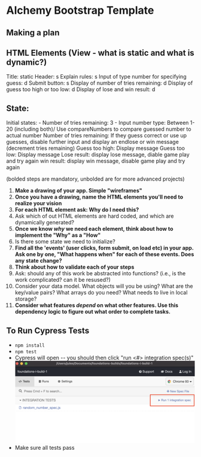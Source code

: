 # Alchemy Bootstrap Template

## Making a plan

## HTML Elements (View - what is static and what is dynamic?)
Title: static
Header: s
Explain rules: s
Input of type number for specifying guess: d
Submit button: s
Display of number of tries remaining: d
Display of guess too high or too low: d
Display of lose and win result: d

## State:
Initial states:
    - Number of tries remaining: 3
    - 
Input number type: Between 1-20 (including both)/ Use compareNumbers to compare guessed number to actual number
Number of tries remaining: If they guess correct or use up guesses, disable further input and display an endlose or win message (decrement tries remaining)
Guess too high: Display message
Guess too low: Display message
Lose result: display lose message, diable game play and try again
win result: display win message, disable game play and try again

(bolded steps are mandatory, unbolded are for more advanced projects)

1) **Make a drawing of your app. Simple "wireframes"**
2) **Once you have a drawing, name the HTML elements you'll need to realize your vision**
3) **For each HTML element ask: Why do I need this?**
4) Ask which of out HTML elements are hard coded, and which are dynamically generated?
5) **Once we know _why_ we need each element, think about how to implement the "Why" as a "How"**
6) Is there some state we need to initialize?
7) **Find all the 'events' (user clicks, form submit, on load etc) in your app. Ask one by one, "What happens when" for each of these events. Does any state change?**
8) **Think about how to validate each of your steps**
9) Ask: should any of this work be abstracted into functions? (i.e., is the work complicated? can it be resused?)
10) Consider your data model. What objects will you be using? What are the key/value pairs? What arrays do you need? What needs to live in local storage?
11) **Consider what features _depend_ on what other features. Use this dependency logic to figure out what order to complete tasks.**


## To Run Cypress Tests
* `npm install`
* `npm test`
* Cypress will open -- you should then click "run <#> integration spec(s)"
    ![](cypress.png)
* Make sure all tests pass